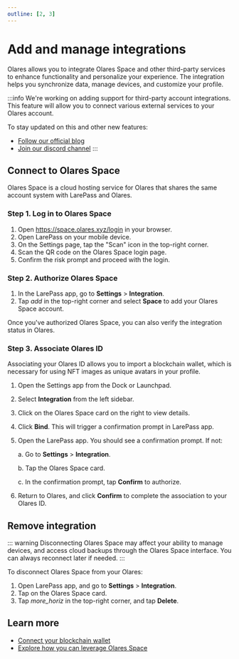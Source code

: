 ```yaml
---
outline: [2, 3]
---
```


# Add and manage integrations

Olares allows you to integrate Olares Space and other third-party services to enhance functionality and personalize your experience. The integration helps you synchronize data, manage devices, and customize your profile.

:::info
We're working on adding support for third-party account integrations. This feature will allow you to connect various external services to your Olares account.

To stay updated on this and other new features:

* [Follow our official blog](https://blog.olares.xyz/)
* [Join our discord channel](https://discord.com/invite/BzfqrgQPDK)
:::

## Connect to Olares Space
Olares Space is a cloud hosting service for Olares that shares the same account system with LarePass and Olares.

### Step 1. Log in to Olares Space
1. Open https://space.olares.xyz/login in your browser.
2. Open LarePass on your mobile device.
3. On the Settings page, tap the "Scan" icon in the top-right corner.
4. Scan the QR code on the Olares Space login page.
5. Confirm the risk prompt and proceed with the login.

### Step 2. Authorize Olares Space

1. In the LarePass app, go to **Settings** > **Integration**.
2. Tap <i class="material-symbols-outlined">add</i> in the top-right corner and select **Space** to add your Olares Space account. 

Once you've authorized Olares Space, you can also verify the integration status in Olares.

### Step 3. Associate Olares ID
Associating your Olares ID allows you to import a blockchain wallet, which is necessary for using NFT images as unique avatars in your profile.

1. Open the Settings app from the Dock or Launchpad.
2. Select **Integration** from the left sidebar.
3. Click on the Olares Space card on the right to view details.
4. Click **Bind**. This will trigger a confirmation prompt in LarePass app.
5. Open the LarePass app. You should see a confirmation prompt. If not:

   a. Go to **Settings** > **Integration**.

   b. Tap the Olares Space card.

   c. In the confirmation prompt, tap **Confirm** to authorize.
6. Return to Olares, and click **Confirm** to complete the association to your Olares ID.

## Remove integration
::: warning
Disconnecting Olares Space may affect your ability to manage devices, and access cloud backups through the Olares Space interface.
You can always reconnect later if needed.
:::

To disconnect Olares Space from your Olares:

1. Open LarePass app, and go to **Settings** > **Integration**.
2. Tap on the Olares Space card.
3. Tap <i class="material-symbols-outlined">more_horiz</i> in the top-right corner, and tap **Delete**.

## Learn more
- [Connect your blockchain wallet](./nft-image.md)
- [Explore how you can leverage Olares Space](../space/)